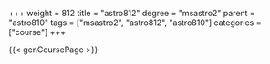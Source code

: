 +++
weight = 812
title = "astro812"
degree = "msastro2"
parent = "astro810"
tags = ["msastro2", "astro812", "astro810"]
categories = ["course"]
+++

{{< genCoursePage >}}
